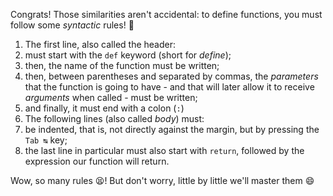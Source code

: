 Congrats! Those similarities aren't accidental: to define functions, you must follow some _syntactic_ rules! :straight_ruler:

1. The first line, also called the header:
  1. must start with the `def` keyword (short for _define_);
  2. then, the name of the function must be written;
  3. then, between parentheses and separated by commas, the _parameters_ that the function is going to have - and that will later allow it to receive _arguments_ when called - must be written;
  4. and finally, it must end with a colon (`:`)
2. The following lines (also called _body_) must:
  1. be indented, that is, not directly against the margin, but by pressing the `Tab ↹` key;
  2. the last line in particular must also start with `return`, followed by the expression our function will return.

Wow, so many rules :tired_face:! But don't worry, little by little we'll master them :smile: